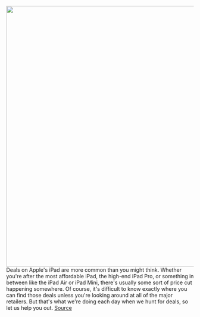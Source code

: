 <img src='https://cdn.vox-cdn.com/thumbor/lhkDvRdFOwgS7OWchaDbPH5nDYs=/0x0:2040x1360/1200x800/filters:focal(857x517:1183x843)/cdn.vox-cdn.com/uploads/chorus_image/image/66899977/bking_200322_3945_0023.5.jpg' width='700px' /><br/>
Deals on Apple's iPad are more common than you might think. Whether you're after the most affordable iPad, the high-end iPad Pro, or something in between like the iPad Air or iPad Mini, there's usually some sort of price cut happening somewhere. Of course, it's difficult to know exactly where you can find those deals unless you're looking around at all of the major retailers. But that's what we're doing each day when we hunt for deals, so let us help you out.
<a href='https://www.theverge.com/21280354/best-ipad-deals-apple'> Source <a/>